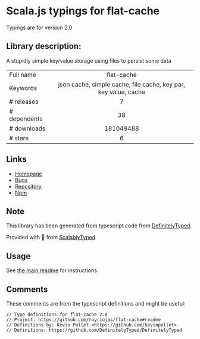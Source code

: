 
# Scala.js typings for flat-cache

Typings are for version 2.0

## Library description:
A stupidly simple key/value storage using files to persist some data

|                    |                 |
| ------------------ | :-------------: |
| Full name          | flat-cache |
| Keywords           | json cache, simple cache, file cache, key par, key value, cache |
| # releases         | 7 |
| # dependents       | 38 |
| # downloads        | 181049488 |
| # stars            | 6 |

## Links
- [Homepage](https://github.com/royriojas/flat-cache#readme)
- [Bugs](https://github.com/royriojas/flat-cache/issues)
- [Repository](https://github.com/royriojas/flat-cache)
- [Npm](https://www.npmjs.com/package/flat-cache)
    


## Note
This library has been generated from typescript code from [DefinitelyTyped](https://definitelytyped.org).

Provided with :purple_heart: from [ScalablyTyped](https://github.com/oyvindberg/ScalablyTyped)

## Usage
See [the main readme](../../readme.md) for instructions.

## Comments

These comments are from the typescript definitions and might be useful:
```
// Type definitions for flat-cache 2.0
// Project: https://github.com/royriojas/flat-cache#readme
// Definitions by: Kevin Pollet <https://github.com/kevinpollet>
// Definitions: https://github.com/DefinitelyTyped/DefinitelyTyped

```

